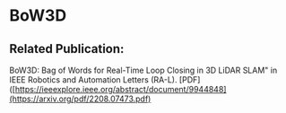 # BoW3D

## **Related Publication:**

BoW3D: Bag of Words for Real-Time Loop Closing in 3D LiDAR SLAM" in IEEE Robotics and Automation Letters (RA-L). [PDF]([https://ieeexplore.ieee.org/abstract/document/9944848](https://arxiv.org/pdf/2208.07473.pdf) 
